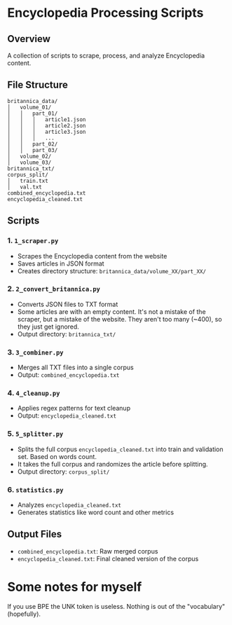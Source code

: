 # Encyclopedia Processing Scripts

## Overview
A collection of scripts to scrape, process, and analyze Encyclopedia content.

## File Structure

```text
britannica_data/
│   volume_01/
│   │   part_01/
│   │   │   article1.json
│   │   │   article2.json
│   │   │   article3.json
│   │   │   ...
│   │   part_02/
│   │   part_03/
│   volume_02/
│   volume_03/
britannica_txt/
corpus_split/
│   train.txt
│   val.txt
combined_encyclopedia.txt
encyclopedia_cleaned.txt
```

## Scripts

### 1. `1_scraper.py`
- Scrapes the Encyclopedia content from the website
- Saves articles in JSON format
- Creates directory structure: `britannica_data/volume_XX/part_XX/`

### 2. `2_convert_britannica.py`
- Converts JSON files to TXT format
- Some articles are with an empty content. It's not a mistake of the scraper, but a mistake of the website. They aren't too many (~400), so they just get ignored.
- Output directory: `britannica_txt/`

### 3. `3_combiner.py`
- Merges all TXT files into a single corpus
- Output: `combined_encyclopedia.txt`

### 4. `4_cleanup.py`
- Applies regex patterns for text cleanup
- Output: `encyclopedia_cleaned.txt`

### 5. `5_splitter.py`
- Splits the full corpus `encyclopedia_cleaned.txt` into train and validation set. Based on words count.
- It takes the full corpus and randomizes the article before splitting. 
- Output directory: `corpus_split/`

### 6. `statistics.py`
- Analyzes `encyclopedia_cleaned.txt`
- Generates statistics like word count and other metrics

## Output Files
- `combined_encyclopedia.txt`: Raw merged corpus
- `encyclopedia_cleaned.txt`: Final cleaned version of the corpus

# Some notes for myself

If you use BPE the UNK token is useless. Nothing is out of the "vocabulary" (hopefully).